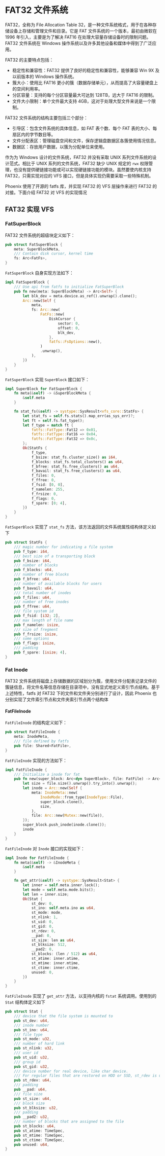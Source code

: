 # FAT32 文件系统

FAT32，全称为 File Allocation Table 32，是一种文件系统格式，用于在各种存储设备上存储和管理文件和目录。它是 FAT 文件系统的一个版本，最初由微软在 1996 年引入，主要是为了解决 FAT16 在处理大容量存储设备时的限制问题。FAT32 文件系统在 Windows 操作系统以及许多其他设备和媒体中得到了广泛应用。

FAT32 的主要特点包括：

- 稳定性和兼容性：FAT32 提供了良好的稳定性和兼容性，能够兼容 Win 9X 及以前版本的 Windows 操作系统。
- 簇大小：使用比 FAT16 更小的簇（数据存储单元），从而提高了大容量硬盘上的空间利用率。
- 分区容量：支持的每个分区容量最大可达到 128TB，远大于 FAT16 的限制。
- 文件大小限制：单个文件最大支持 4GB，这对于处理大型文件来说是一个限制。

FAT32 文件系统的结构主要包括三个部分：

- 引导区：包含文件系统的具体信息，如 FAT 表个数、每个 FAT 表的大小、每扇区内的字节数目等。
- 文件分配表区：管理磁盘空间和文件，保存逻辑盘数据区各簇使用情况信息。
- 数据区：存放用户数据，以簇为分配单位来使用。

作为为 Windows 设计的文件系统，FAT32 并没有采取 UNIX 系列文件系统的设计范式。相比于 UNIX 系列的文件系统，FAT32 缺少 UNIX 规定的 `rwx` 权限管理，也没有提供硬链接功能或可以实现硬链接功能的模块。虽然要使内核支持 FAT32，只需实现对应的 VFS 接口，但是具体实现仍需要采取一些特殊机制。

Phoenix 使用了开源的 fatfs 库，并实现 FAT32 的 VFS 层操作来进行 FAT32 的对接。下面介绍 FAT32 对 VFS 的实现情况

## FAT32 实现 VFS

### FatSuperBlock

FAT32 文件系统的超级块定义如下：

```rust
pub struct FatSuperBlock {
    meta: SuperBlockMeta,
    /// Contain disk cursor, kernel time
    fs: Arc<FatFs>,
}
```

`FatSuperBlock` 自身实现方法如下：

```rust
impl FatSuperBlock {
    /// Use api from fatfs to initialize FatSuperBlock
    pub fn new(meta: SuperBlockMeta) -> Arc<Self> {
        let blk_dev = meta.device.as_ref().unwrap().clone();
        Arc::new(Self {
            meta,
            fs: Arc::new(
                FatFs::new(
                    DiskCursor {
                        sector: 0,
                        offset: 0,
                        blk_dev,
                    },
                    fatfs::FsOptions::new(),
                )
                .unwrap(),
            ),
        })
    }
}
```

`FatSuperBlock` 实现 `SuperBlock` 接口如下：

```rust
impl SuperBlock for FatSuperBlock {
    fn meta(&self) -> &SuperBlockMeta {
        &self.meta
    }

    fn stat_fs(&self) -> systype::SysResult<vfs_core::StatFs> {
        let stat_fs = self.fs.stats().map_err(as_sys_err)?;
        let ft = self.fs.fat_type();
        let f_type = match ft {
            fatfs::FatType::Fat12 => 0x01,
            fatfs::FatType::Fat16 => 0x04,
            fatfs::FatType::Fat32 => 0x0c,
        };
        Ok(StatFs {
            f_type,
            f_bsize: stat_fs.cluster_size() as i64,
            f_blocks: stat_fs.total_clusters() as u64,
            f_bfree: stat_fs.free_clusters() as u64,
            f_bavail: stat_fs.free_clusters() as u64,
            f_files: 0,
            f_ffree: 0,
            f_fsid: [0, 0],
            f_namelen: 255,
            f_frsize: 0,
            f_flags: 0,
            f_spare: [0; 4],
        })
    }
}
```

`FatSuperBlock` 实现了 `stat_fs` 方法，该方法返回的文件系统属性结构体定义如下

```rust
pub struct StatFs {
    /// magic number for indicating a file system
    pub f_type: i64,
    /// best size of a transporting block
    pub f_bsize: i64,
    /// number of blocks
    pub f_blocks: u64,
    /// number of free blocks
    pub f_bfree: u64,
    /// number of available blocks for users
    pub f_bavail: u64,
    /// total number of inodes
    pub f_files: u64,
    /// number of free inodes
    pub f_ffree: u64,
    /// file system id
    pub f_fsid: [i32; 2],
    /// max length of file name
    pub f_namelen: isize,
    /// size of fregment
    pub f_frsize: isize,
    /// some options
    pub f_flags: isize,
    /// padding
    pub f_spare: [isize; 4],
}
```

### Fat Inode

FAT32 文件系统将磁盘上存储数据的区域划分为簇，使用文件分配表记录文件的簇链信息，将文件名等信息存储在目录项中，没有显式地定义索引节点结构。基于上述特性，fatfs 对 FAT32 下的文件和文件夹分别进行了设计，因此 Phoenix 也分别实现了文件索引节点和文件夹索引节点两个结构体

#### FatFileInode

`FatFileInode` 的结构定义如下：

```rust
pub struct FatFileInode {
    meta: InodeMeta,
    /// file defined by fatfs
    pub file: Shared<FatFile>,
}
```

`FatFileInode` 实现的方法如下：

```rust
impl FatFileInode {
    /// Initialize a inode for fat
    pub fn new(super_block: Arc<dyn SuperBlock>, file: FatFile) -> Arc<Self> {
        let size = file.size().unwrap().try_into().unwrap();
        let inode = Arc::new(Self {
            meta: InodeMeta::new(
                InodeMode::from_type(InodeType::File),
                super_block.clone(),
                size,
            ),
            file: Arc::new(Mutex::new(file)),
        });
        super_block.push_inode(inode.clone());
        inode
    }
}
```

`FatFileInode` 对 `Inode` 接口的实现如下：

```rust
impl Inode for FatFileInode {
    fn meta(&self) -> &InodeMeta {
        &self.meta
    }

    fn get_attr(&self) -> systype::SysResult<Stat> {
        let inner = self.meta.inner.lock();
        let mode = self.meta.mode.bits();
        let len = inner.size;
        Ok(Stat {
            st_dev: 0,
            st_ino: self.meta.ino as u64,
            st_mode: mode,
            st_nlink: 1,
            st_uid: 0,
            st_gid: 0,
            st_rdev: 0,
            __pad: 0,
            st_size: len as u64,
            st_blksize: 512,
            __pad2: 0,
            st_blocks: (len / 512) as u64,
            st_atime: inner.atime,
            st_mtime: inner.mtime,
            st_ctime: inner.ctime,
            unused: 0,
        })
    }
}
```

`FatFileInode` 实现了 `get_attr` 方法，以支持内核的 `fstat` 系统调用。使用到的 `Stat` 结构体定义如下

```rust
pub struct Stat {
    /// device that the file system is mounted to
    pub st_dev: u64,
    /// inode number
    pub st_ino: u64,
    /// file type
    pub st_mode: u32,
    /// number of hard link
    pub st_nlink: u32,
    /// user id
    pub st_uid: u32,
    /// group id
    pub st_gid: u32,
    /// device number for real device, like char device.
    /// For regular files that are restored on HDD or SSD, st_rdev is usually defined as 0.
    pub st_rdev: u64,
    /// padding
    pub __pad: u64,
    /// file size
    pub st_size: u64,
    /// block size
    pub st_blksize: u32,
    /// padding
    pub __pad2: u32,
    /// number of blocks that are assigned to the file
    pub st_blocks: u64,
    pub st_atime: TimeSpec,
    pub st_mtime: TimeSpec,
    pub st_ctime: TimeSpec,
    pub unused: u64,
}
```
